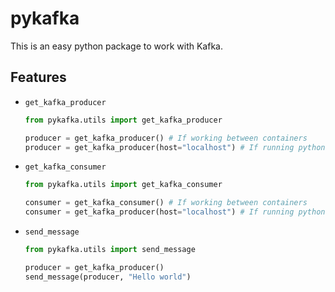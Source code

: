 # pykafka

This is an easy python package to work with Kafka.

## Features

- `get_kafka_producer`
    
    ```python
    from pykafka.utils import get_kafka_producer
    
    producer = get_kafka_producer() # If working between containers
    producer = get_kafka_producer(host="localhost") # If running python locally and kafka inside container
    ```
    
- `get_kafka_consumer`
    
    ```python
    from pykafka.utils import get_kafka_consumer
    
    consumer = get_kafka_consumer() # If working between containers
    consumer = get_kafka_producer(host="localhost") # If running python locally and kafka inside container
    ```
    
- `send_message`
    
    ```python
    from pykafka.utils import send_message
    
    producer = get_kafka_producer()
    send_message(producer, "Hello world")
    ```